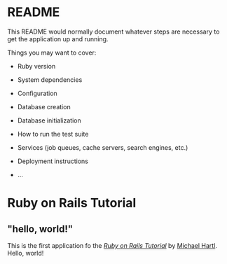 # README

This README would normally document whatever steps are necessary to get the
application up and running.

Things you may want to cover:

* Ruby version

* System dependencies

* Configuration

* Database creation

* Database initialization

* How to run the test suite

* Services (job queues, cache servers, search engines, etc.)

* Deployment instructions

* ...

# Ruby on Rails Tutorial

## "hello, world!"

This is the first application fo the
[*Ruby on Rails Tutorial*](http://www.railstutorial.org/)
by [Michael Hartl](http://www.michaelhartl.com/). Hello, world!
